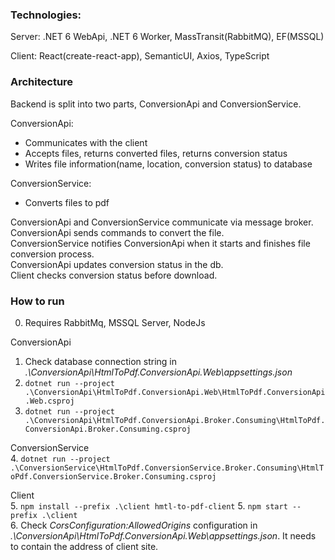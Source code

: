 ### Technologies:
Server: .NET 6 WebApi, .NET 6 Worker, MassTransit(RabbitMQ), EF(MSSQL)

Client: React(create-react-app), SemanticUI, Axios, TypeScript

### Architecture
Backend is split into two parts, ConversionApi and ConversionService.

ConversionApi:  
- Communicates with the client
- Accepts files, returns converted files, returns conversion status
- Writes file information(name, location, conversion status) to database

ConversionService:  
- Converts files to pdf

ConversionApi and ConversionService communicate via message broker.  
ConversionApi sends commands to convert the file.  
ConversionService notifies ConversionApi when it starts and finishes file conversion process.  
ConversionApi updates conversion status in the db.  
Client checks conversion status before download.  

### How to run

0. Requires RabbitMq,  MSSQL Server, NodeJs

ConversionApi  
1. Check database connection string in *.\ConversionApi\HtmlToPdf.ConversionApi.Web\appsettings.json*   
2. `dotnet run --project .\ConversionApi\HtmlToPdf.ConversionApi.Web\HtmlToPdf.ConversionApi.Web.csproj`  
3. `dotnet run --project .\ConversionApi\HtmlToPdf.ConversionApi.Broker.Consuming\HtmlToPdf.ConversionApi.Broker.Consuming.csproj`  

ConversionService  
4. `dotnet run --project .\ConversionService\HtmlToPdf.ConversionService.Broker.Consuming\HtmlToPdf.ConversionService.Broker.Consuming.csproj`

Client  
5. `npm install --prefix .\client hmtl-to-pdf-client`
5. `npm start --prefix .\client`  
6. Check *CorsConfiguration:AllowedOrigins* configuration in *.\ConversionApi\HtmlToPdf.ConversionApi.Web\appsettings.json*. It needs to contain the address of client site.